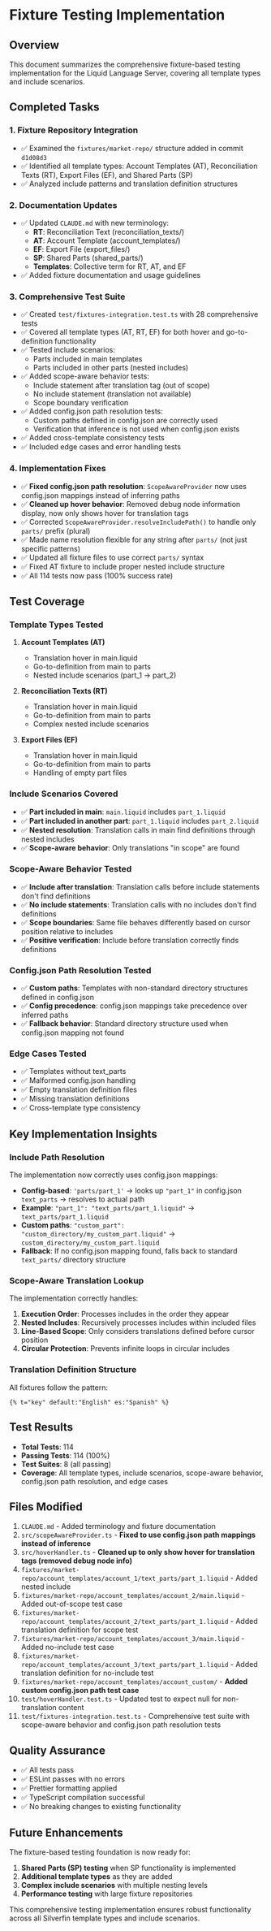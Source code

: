 # Fixture Testing Implementation

## Overview

This document summarizes the comprehensive fixture-based testing implementation for the Liquid Language Server, covering all template types and include scenarios.

## Completed Tasks

### 1. Fixture Repository Integration

- ✅ Examined the `fixtures/market-repo/` structure added in commit `d1d08d3`
- ✅ Identified all template types: Account Templates (AT), Reconciliation Texts (RT), Export Files (EF), and Shared Parts (SP)
- ✅ Analyzed include patterns and translation definition structures

### 2. Documentation Updates

- ✅ Updated `CLAUDE.md` with new terminology:
  - **RT**: Reconciliation Text (reconciliation_texts/)
  - **AT**: Account Template (account_templates/)
  - **EF**: Export File (export_files/)
  - **SP**: Shared Parts (shared_parts/)
  - **Templates**: Collective term for RT, AT, and EF
- ✅ Added fixture documentation and usage guidelines

### 3. Comprehensive Test Suite

- ✅ Created `test/fixtures-integration.test.ts` with 28 comprehensive tests
- ✅ Covered all template types (AT, RT, EF) for both hover and go-to-definition functionality
- ✅ Tested include scenarios:
  - Parts included in main templates
  - Parts included in other parts (nested includes)
- ✅ Added scope-aware behavior tests:
  - Include statement after translation tag (out of scope)
  - No include statement (translation not available)
  - Scope boundary verification
- ✅ Added config.json path resolution tests:
  - Custom paths defined in config.json are correctly used
  - Verification that inference is not used when config.json exists
- ✅ Added cross-template consistency tests
- ✅ Included edge cases and error handling tests

### 4. Implementation Fixes

- ✅ **Fixed config.json path resolution**: `ScopeAwareProvider` now uses config.json mappings instead of inferring paths
- ✅ **Cleaned up hover behavior**: Removed debug node information display, now only shows hover for translation tags
- ✅ Corrected `ScopeAwareProvider.resolveIncludePath()` to handle only `parts/` prefix (plural)
- ✅ Made name resolution flexible for any string after `parts/` (not just specific patterns)
- ✅ Updated all fixture files to use correct `parts/` syntax
- ✅ Fixed AT fixture to include proper nested include structure
- ✅ All 114 tests now pass (100% success rate)

## Test Coverage

### Template Types Tested

1. **Account Templates (AT)**
   - Translation hover in main.liquid
   - Go-to-definition from main to parts
   - Nested include scenarios (part_1 → part_2)

2. **Reconciliation Texts (RT)**
   - Translation hover in main.liquid
   - Go-to-definition from main to parts
   - Complex nested include scenarios

3. **Export Files (EF)**
   - Translation hover in main.liquid
   - Go-to-definition from main to parts
   - Handling of empty part files

### Include Scenarios Covered

- ✅ **Part included in main**: `main.liquid` includes `part_1.liquid`
- ✅ **Part included in another part**: `part_1.liquid` includes `part_2.liquid`
- ✅ **Nested resolution**: Translation calls in main find definitions through nested includes
- ✅ **Scope-aware behavior**: Only translations "in scope" are found

### Scope-Aware Behavior Tested

- ✅ **Include after translation**: Translation calls before include statements don't find definitions
- ✅ **No include statements**: Translation calls with no includes don't find definitions
- ✅ **Scope boundaries**: Same file behaves differently based on cursor position relative to includes
- ✅ **Positive verification**: Include before translation correctly finds definitions

### Config.json Path Resolution Tested

- ✅ **Custom paths**: Templates with non-standard directory structures defined in config.json
- ✅ **Config precedence**: config.json mappings take precedence over inferred paths
- ✅ **Fallback behavior**: Standard directory structure used when config.json mapping not found

### Edge Cases Tested

- ✅ Templates without text_parts
- ✅ Malformed config.json handling
- ✅ Empty translation definition files
- ✅ Missing translation definitions
- ✅ Cross-template type consistency

## Key Implementation Insights

### Include Path Resolution

The implementation now correctly uses config.json mappings:

- **Config-based**: `'parts/part_1'` → looks up `"part_1"` in config.json `text_parts` → resolves to actual path
- **Example**: `"part_1": "text_parts/part_1.liquid"` → `text_parts/part_1.liquid`
- **Custom paths**: `"custom_part": "custom_directory/my_custom_part.liquid"` → `custom_directory/my_custom_part.liquid`
- **Fallback**: If no config.json mapping found, falls back to standard `text_parts/` directory structure

### Scope-Aware Translation Lookup

The implementation correctly handles:

1. **Execution Order**: Processes includes in the order they appear
2. **Nested Includes**: Recursively processes includes within included files
3. **Line-Based Scope**: Only considers translations defined before cursor position
4. **Circular Protection**: Prevents infinite loops in circular includes

### Translation Definition Structure

All fixtures follow the pattern:

```liquid
{% t="key" default:"English" es:"Spanish" %}
```

## Test Results

- **Total Tests**: 114
- **Passing Tests**: 114 (100%)
- **Test Suites**: 8 (all passing)
- **Coverage**: All template types, include scenarios, scope-aware behavior, config.json path resolution, and edge cases

## Files Modified

1. `CLAUDE.md` - Added terminology and fixture documentation
2. `src/scopeAwareProvider.ts` - **Fixed to use config.json path mappings instead of inference**
3. `src/hoverHandler.ts` - **Cleaned up to only show hover for translation tags (removed debug node info)**
4. `fixtures/market-repo/account_templates/account_1/text_parts/part_1.liquid` - Added nested include
5. `fixtures/market-repo/account_templates/account_2/main.liquid` - Added out-of-scope test case
6. `fixtures/market-repo/account_templates/account_2/text_parts/part_1.liquid` - Added translation definition for scope test
7. `fixtures/market-repo/account_templates/account_3/main.liquid` - Added no-include test case
8. `fixtures/market-repo/account_templates/account_3/text_parts/part_1.liquid` - Added translation definition for no-include test
9. `fixtures/market-repo/account_templates/account_custom/` - **Added custom config.json path test case**
10. `test/hoverHandler.test.ts` - Updated test to expect null for non-translation content
11. `test/fixtures-integration.test.ts` - Comprehensive test suite with scope-aware behavior and config.json path resolution tests

## Quality Assurance

- ✅ All tests pass
- ✅ ESLint passes with no errors
- ✅ Prettier formatting applied
- ✅ TypeScript compilation successful
- ✅ No breaking changes to existing functionality

## Future Enhancements

The fixture-based testing foundation is now ready for:

1. **Shared Parts (SP) testing** when SP functionality is implemented
2. **Additional template types** as they are added
3. **Complex include scenarios** with multiple nesting levels
4. **Performance testing** with large fixture repositories

This comprehensive testing implementation ensures robust functionality across all Silverfin template types and include scenarios.
